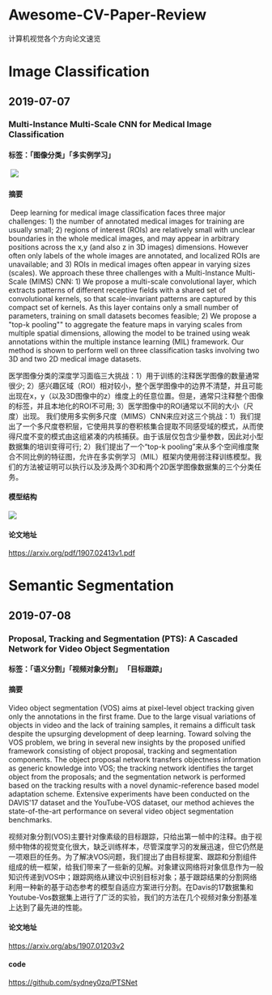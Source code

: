 # Awesome-CV-Paper-Review

计算机视觉各个方向论文速览

# Image Classification

## 2019-07-07

### 	Multi-Instance Multi-Scale CNN for Medical Image Classification

#### **标签：「图像分类」「多实例学习」**

​               ![](<https://github.com/Sophia-11/Awesome-CV-Paper-Review/blob/master/Image%20Classification/images/1.png>)

#### 	摘要

​	     Deep learning for medical image classification faces three major challenges: 1) the number of annotated medical images for training are usually small; 2) regions of interest (ROIs) are relatively small with unclear boundaries in the whole medical images, and may appear in arbitrary positions across the x,y (and also z in 3D images) dimensions. However often only labels of the whole images are annotated, and localized ROIs are unavailable; and 3) ROIs in medical images often appear in varying sizes (scales). We approach these three challenges with a Multi-Instance Multi-Scale (MIMS) CNN: 1) We propose a multi-scale convolutional layer, which extracts patterns of different receptive fields with a shared set of convolutional kernels, so that scale-invariant patterns are captured by this compact set of kernels. As this layer contains only a small number of parameters, training on small datasets becomes feasible; 2) We propose a "top-k pooling"" to aggregate the feature maps in varying scales from multiple spatial dimensions, allowing the model to be trained using weak annotations within the multiple instance learning (MIL) framework. Our method is shown to perform well on three classification tasks involving two 3D and two 2D medical image datasets.

​             医学图像分类的深度学习面临三大挑战：1）用于训练的注释医学图像的数量通常很少; 2）感兴趣区域（ROI）相对较小，整个医学图像中的边界不清楚，并且可能出现在x，y（以及3D图像中的z）维度上的任意位置。但是，通常只注释整个图像的标签，并且本地化的ROI不可用; 3）医学图像中的ROI通常以不同的大小（尺度）出现。 我们使用多实例多尺度（MIMS）CNN来应对这三个挑战：1）我们提出了一个多尺度卷积层，它使用共享的卷积核集合提取不同感受域的模式，从而使得尺度不变的模式由这组紧凑的内核捕获。由于该层仅包含少量参数，因此对小型数据集的培训变得可行; 2）我们提出了一个“top-k pooling”来从多个空间维度聚合不同比例的特征图，允许在多实例学习（MIL）框架内使用弱注释训练模型。我们的方法被证明可以执行以及涉及两个3D和两个2D医学图像数据集的三个分类任务。

#### 模型结构

![](<https://github.com/Sophia-11/Awesome-CV-Paper-Review/blob/master/Image%20Classification/images/2.png>)

#### 论文地址

https://arxiv.org/pdf/1907.02413v1.pdf

# Semantic Segmentation

## 2019-07-08

### Proposal, Tracking and Segmentation (PTS): A Cascaded Network for Video Object Segmentation

#### **标签：「语义分割」「视频对象分割」 「目标跟踪」**

#### 摘要

Video object segmentation (VOS) aims at pixel-level object tracking given only the annotations in the first frame. Due to the large visual variations of objects in video and the lack of training samples, it remains a difficult task despite the upsurging development of deep learning. Toward solving the VOS problem, we bring in several new insights by the proposed unified framework consisting of object proposal, tracking and segmentation components. The object proposal network transfers objectness information as generic knowledge into VOS; the tracking network identifies the target object from the proposals; and the segmentation network is performed based on the tracking results with a novel dynamic-reference based model adaptation scheme. Extensive experiments have been conducted on the DAVIS'17 dataset and the YouTube-VOS dataset, our method achieves the state-of-the-art performance on several video object segmentation benchmarks. 

视频对象分割(VOS)主要针对像素级的目标跟踪，只给出第一帧中的注释。由于视频中物体的视觉变化很大，缺乏训练样本，尽管深度学习的发展迅速，但它仍然是一项艰巨的任务。为了解决VOS问题，我们提出了由目标提案、跟踪和分割组件组成的统一框架，给我们带来了一些新的见解。对象建议网络将对象信息作为一般知识传递到VOS中；跟踪网络从建议中识别目标对象；基于跟踪结果的分割网络利用一种新的基于动态参考的模型自适应方案进行分割。在Davis的17数据集和Youtube-Vos数据集上进行了广泛的实验，我们的方法在几个视频对象分割基准上达到了最先进的性能。

#### 论文地址

https://arxiv.org/abs/1907.01203v2

#### code

https://github.com/sydney0zq/PTSNet
